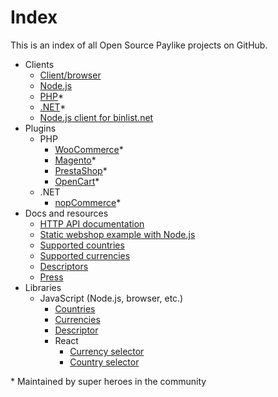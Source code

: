# Index

This is an index of all Open Source Paylike projects on GitHub.

- Clients
	- [Client/browser](https://github.com/paylike/sdk)
	- [Node.js](https://github.com/paylike/node-api)
	- [PHP](https://github.com/paylike/php-api)*
	- [.NET](https://github.com/paylike/Paylike.NET)*
	- [Node.js client for binlist.net](https://github.com/paylike/binlookup)
- Plugins
	- PHP
		- [WooCommerce](https://github.com/paylike/plugin-woocommerce)*
		- [Magento](https://github.com/paylike/plugin-magento)*
		- [PrestaShop](https://github.com/paylike/plugin-prestashop)*
		- [OpenCart](https://github.com/paylike/plugin-opencart)*
	- .NET
		- [nopCommerce](https://github.com/paylike/plugin-nopcommerce)*
- Docs and resources
	- [HTTP API documentation](https://github.com/paylike/api-docs)
	- [Static webshop example with Node.js](https://github.com/paylike/webshop-example)
	- [Supported countries](https://github.com/paylike/countries)
	- [Supported currencies](https://github.com/paylike/currencies)
	- [Descriptors](https://github.com/paylike/descriptor)
	- [Press](https://github.com/paylike/press)
- Libraries
	- JavaScript (Node.js, browser, etc.)
		- [Countries](https://github.com/paylike/countries)
		- [Currencies](https://github.com/paylike/currencies)
		- [Descriptor](https://github.com/paylike/descriptor)
		- React
			- [Currency selector](https://github.com/paylike/react-currency-select)
			- [Country selector](https://github.com/paylike/react-country-select)

\* Maintained by super heroes in the community
